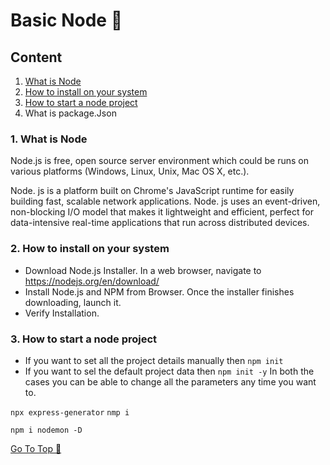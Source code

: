 # Basic Node 📘

## Content
1. [What is Node](https://github.com/ShyamGit01/CookBooks/blob/main/Node/BasicNode.md#1-what-is-node)
2. [How to install on your system](https://github.com/ShyamGit01/CookBooks/blob/main/Node/BasicNode.md#2-how-to-install-on-your-system)
3. [How to start a node project](https://github.com/ShyamGit01/CookBooks/blob/main/Node/BasicNode.md#3-how-to-start-a-node-project)
4. What is package.Json


### 1. What is Node
  Node.js is free, open source server environment which could be runs on various platforms (Windows, Linux, Unix, Mac OS X, etc.). 
  
  Node. js is a platform built on Chrome's JavaScript runtime for easily building fast, scalable network applications. Node. js uses an event-driven, non-blocking I/O model that makes it lightweight and efficient, perfect for data-intensive real-time applications that run across distributed devices.

### 2. How to install on your system
- Download Node.js Installer. In a web browser, navigate to https://nodejs.org/en/download/
- Install Node.js and NPM from Browser. Once the installer finishes downloading, launch it.
- Verify Installation.
  
### 3. How to start a node project
- If you want to set all the project details manually then 
`
npm init
`
- If you want to sel the default project data then
`
npm init -y
`
In both the cases you can be able to change all the parameters any time you want to.


``
npx express-generator
``
``
nmp i
``

``
npm i nodemon -D
``



[Go To Top 🔼](https://github.com/ShyamGit01/CookBooks/blob/main/Node/BasicNode.md#content)
